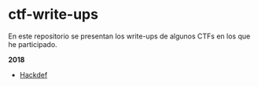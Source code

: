 # ctf-write-ups

En este repositorio se presentan los write-ups de algunos CTFs en los que he participado.

**2018**

* [Hackdef](https://hackdef.net/home)


